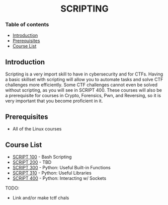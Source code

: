 <h1 align="center">SCRIPTING</h1>

### Table of contents

- [Introduction](#introduction)
- [Prerequisites](#prerequisites)
- [Course List](#course-list)

## Introduction
Scripting is a very import skill to have in cybersecurity and for CTFs. Having a basic skillset with scripting will allow you to automate tasks and solve CTF challenges more efficiently. Some CTF challenges cannot even be solved without scripting, as you will see in SCRIPT 400. These courses will also be a prerequisite for courses in Crypto, Forensics, Pwn, and Reversing, so it is very important that you become proficient in it.  

## Prerequisites
- All of the Linux courses

## Course List
- [SCRIPT 100](https://github.com/MasonCompetitiveCyber/ctf-courses/raw/main/Scripting/SCRIPT%20100) - Bash Scripting
- [SCRIPT 200](https://github.com/MasonCompetitiveCyber/ctf-courses/raw/main/Scripting/SCRIPT%20200) - TBD
- [SCRIPT 300](https://github.com/MasonCompetitiveCyber/ctf-courses/raw/main/Scripting/SCRIPT%20300) - Python: Useful Built-in Functions
- [SCRIPT 310](https://github.com/MasonCompetitiveCyber/ctf-courses/raw/main/Scripting/SCRIPT%20310) - Python: Useful Libraries
- [SCRIPT 400](https://github.com/MasonCompetitiveCyber/ctf-courses/raw/main/Scripting/SCRIPT%20400) - Python: Interacting w/ Sockets

TODO:
- Link and/or make tctf chals
